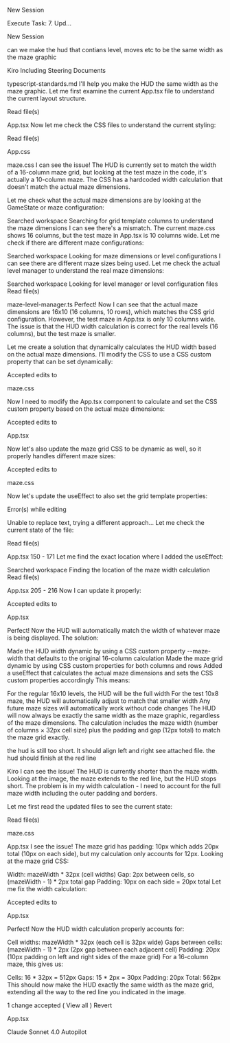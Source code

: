 New Session

Execute Task: 7. Upd...

New Session





can we make the hud that contians level, moves etc to be the same width as the maze graphic

Kiro
Including Steering Documents

typescript-standards.md
I'll help you make the HUD the same width as the maze graphic. Let me first examine the current App.tsx file to understand the current layout structure.

Read file(s)

App.tsx
Now let me check the CSS files to understand the current styling:

Read file(s)

App.css

maze.css
I can see the issue! The HUD is currently set to match the width of a 16-column maze grid, but looking at the test maze in the code, it's actually a 10-column maze. The CSS has a hardcoded width calculation that doesn't match the actual maze dimensions.

Let me check what the actual maze dimensions are by looking at the GameState or maze configuration:

Searched workspace
Searching for grid template columns to understand the maze dimensions
I can see there's a mismatch. The current maze.css shows 16 columns, but the test maze in App.tsx is 10 columns wide. Let me check if there are different maze configurations:

Searched workspace
Looking for maze dimensions or level configurations
I can see there are different maze sizes being used. Let me check the actual level manager to understand the real maze dimensions:

Searched workspace
Looking for level manager or level configuration files
Read file(s)

maze-level-manager.ts
Perfect! Now I can see that the actual maze dimensions are 16x10 (16 columns, 10 rows), which matches the CSS grid configuration. However, the test maze in App.tsx is only 10 columns wide. The issue is that the HUD width calculation is correct for the real levels (16 columns), but the test maze is smaller.

Let me create a solution that dynamically calculates the HUD width based on the actual maze dimensions. I'll modify the CSS to use a CSS custom property that can be set dynamically:

Accepted edits to

maze.css


Now I need to modify the App.tsx component to calculate and set the CSS custom property based on the actual maze dimensions:

Accepted edits to

App.tsx


Now let's also update the maze grid CSS to be dynamic as well, so it properly handles different maze sizes:

Accepted edits to

maze.css


Now let's update the useEffect to also set the grid template properties:

Error(s) while editing

Unable to replace text, trying a different approach...
Let me check the current state of the file:

Read file(s)

App.tsx 150 - 171
Let me find the exact location where I added the useEffect:

Searched workspace
Finding the location of the maze width calculation
Read file(s)

App.tsx 205 - 216
Now I can update it properly:

Accepted edits to

App.tsx


Perfect! Now the HUD will automatically match the width of whatever maze is being displayed. The solution:

Made the HUD width dynamic by using a CSS custom property --maze-width that defaults to the original 16-column calculation
Made the maze grid dynamic by using CSS custom properties for both columns and rows
Added a useEffect that calculates the actual maze dimensions and sets the CSS custom properties accordingly
This means:

For the regular 16x10 levels, the HUD will be the full width
For the test 10x8 maze, the HUD will automatically adjust to match that smaller width
Any future maze sizes will automatically work without code changes
The HUD will now always be exactly the same width as the maze graphic, regardless of the maze dimensions. The calculation includes the maze width (number of columns × 32px cell size) plus the padding and gap (12px total) to match the maze grid exactly.


the hud is still too short. It should align left and right see attached file. the hud should finish at the red line 

Kiro
I can see the issue! The HUD is currently shorter than the maze width. Looking at the image, the maze extends to the red line, but the HUD stops short. The problem is in my width calculation - I need to account for the full maze width including the outer padding and borders.

Let me first read the updated files to see the current state:

Read file(s)

maze.css

App.tsx
I see the issue! The maze grid has padding: 10px which adds 20px total (10px on each side), but my calculation only accounts for 12px. Looking at the maze grid CSS:

Width: mazeWidth * 32px (cell widths)
Gap: 2px between cells, so (mazeWidth - 1) * 2px total gap
Padding: 10px on each side = 20px total
Let me fix the width calculation:

Accepted edits to

App.tsx


Perfect! Now the HUD width calculation properly accounts for:

Cell widths: mazeWidth * 32px (each cell is 32px wide)
Gaps between cells: (mazeWidth - 1) * 2px (2px gap between each adjacent cell)
Padding: 20px (10px padding on left and right sides of the maze grid)
For a 16-column maze, this gives us:

Cells: 16 * 32px = 512px
Gaps: 15 * 2px = 30px
Padding: 20px
Total: 562px
This should now make the HUD exactly the same width as the maze grid, extending all the way to the red line you indicated in the image.


1 change accepted
(
View all
)
Revert


App.tsx






Claude Sonnet 4.0
Autopilot
